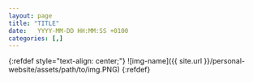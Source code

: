 ```yaml
---
layout: page
title: "TITLE"
date:   YYYY-MM-DD HH:MM:SS +0100
categories: [,]
---
```



{:refdef style="text-align: center;"}
![img-name]({{ site.url }}/personal-website/assets/path/to/img.PNG)
{:refdef}
